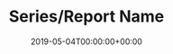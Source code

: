 ---
title: 'Series/Report Name'
field: 'dcterms.isPartOf'
slug: 'dcterms-isPartOf'
description: 'A related resource in which the described resource is physically or logically included.'
required: False
policy: 'Free text.'
date: '2019-05-04T00:00:00+00:00'
---